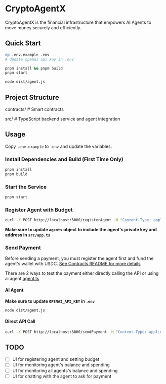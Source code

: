 # CryptoAgentX

CryptoAgentX is the financial infrastructure that empowers AI Agents to move money securely and efficiently.

## Quick Start

```bash
cp .env.example .env
# Update openai api key in .env
```

```bash
pnpm install && pnpm build
pnpm start
```

```bash
node dist/agent.js
```

## Project Structure

contracts/ # Smart contracts

src/ # TypeScript backend service and agent integration

## Usage

Copy `.env.example` to `.env` and update the variables.

### Install Dependencies and Build (First Time Only)

```bash
pnpm install
pnpm build
```

### Start the Service

```bash
pnpm start
```

### Register Agent with Budget

```bash
curl -X POST http://localhost:3000/registerAgent -H "Content-Type: application/json" -d '{"agentId": "0x452eca33ed73b14f31f698467e9618dfee5f461d", "budget": "100"}'
```

**Make sure to update `agents` object to include the agent's private key and address in `src/app.ts`**

### Send Payment

Before sending a payment, you must register the agent first and fund the agent's wallet with USDC. [See Contracts README for more details](./contracts/README.md)

There are 2 ways to test the payment either directly calling the API or using ai agent [agent.ts](./src/agent.ts)

#### AI Agent

**Make sure to update `OPENAI_API_KEY` in `.env`**

```bash
node dist/agent.js
```

#### Direct API Call

```bash
curl -X POST http://localhost:3000/sendPayment -H "Content-Type: application/json" -d '{"agentId": "0x452eca33ed73b14f31f698467e9618dfee5f461d", "destination": "0x5032F73A75480830685cd71a9542ECE9959D8dfF", "amount": "1"}'
```

## TODO

- [ ] UI for registering agent and setting budget
- [ ] UI for monitoring agent's balance and spending
- [ ] UI for monitoring all agents's balance and spending
- [ ] UI for chatting with the agent to ask for payment
